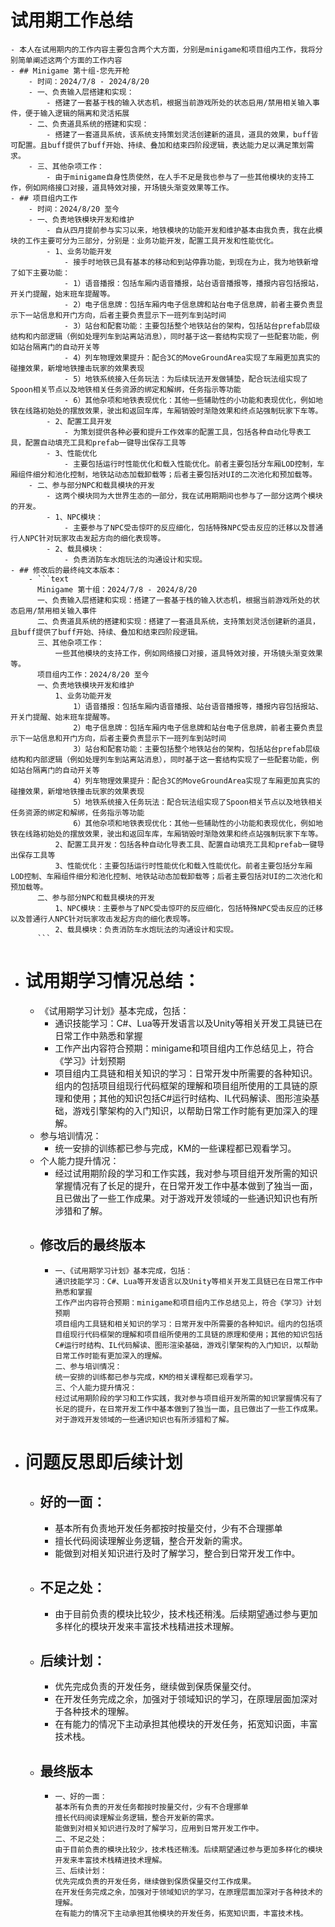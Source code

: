 # 试用期工作总结
	- 本人在试用期内的工作内容主要包含两个大方面，分别是minigame和项目组内工作，我将分别简单阐述这两个方面的工作内容
	- ## Minigame 第十组-您先开枪
		- 时间：2024/7/8 - 2024/8/20
		- 一、负责输入层搭建和实现：
			- 搭建了一套基于栈的输入状态机，根据当前游戏所处的状态启用/禁用相关输入事件，便于输入逻辑的隔离和灵活拓展
		- 二、负责道具系统的搭建和实现：
			- 搭建了一套道具系统，该系统支持策划灵活创建新的道具，道具的效果，buff皆可配置。且buff提供了buff开始、持续、叠加和结束四阶段逻辑，表达能力足以满足策划需求。
		- 三、其他杂项工作：
			- 由于minigame自身性质使然，在人手不足是我也参与了一些其他模块的支持工作，例如网络接口对接，道具特效对接，开场镜头渐变效果等工作。
	- ## 项目组内工作
		- 时间：2024/8/20 至今
		- 一、负责地铁模块开发和维护
			- 自从四月提前参与实习以来，地铁模块的功能开发和维护基本由我负责，我在此模块的工作主要可分为三部分，分别是：业务功能开发，配置工具开发和性能优化。
			- 1、业务功能开发
				- 接手时地铁已具有基本的移动和到站停靠功能，到现在为止，我为地铁新增了如下主要功能：
				- 1）语音播报：包括车厢内语音播报，站台语音播报等，播报内容包括报站，开关门提醒，始末班车提醒等。
				- 2）电子信息牌：包括车厢内电子信息牌和站台电子信息牌，前者主要负责显示下一站信息和开门方向，后者主要负责显示下一班列车到站时间
				- 3）站台和配套功能：主要包括整个地铁站台的架构，包括站台prefab层级结构和内部逻辑（例如处理列车到站离站消息），同时基于这一套结构实现了一些配套功能，例如站台隔离门的自动开关等
				- 4）列车物理效果提升：配合3C的MoveGroundArea实现了车厢更加真实的碰撞效果，新增地铁撞击玩家的效果表现
				- 5）地铁系统接入任务玩法：为后续玩法开发做铺垫，配合玩法组实现了Spoon相关节点以及地铁相关任务资源的绑定和解绑，任务指示等功能
				- 6）其他杂项和地铁表现优化：其他一些辅助性的小功能和表现优化，例如地铁在线路初始处的摆放效果，驶出和返回车库，车厢销毁时渐隐效果和终点站强制玩家下车等。
			- 2、配置工具开发
				- 为策划提供各种必要和提升工作效率的配置工具，包括各种自动化导表工具，配置自动填充工具和prefab一键导出保存工具等
			- 3、性能优化
				- 主要包括运行时性能优化和载入性能优化。前者主要包括分车厢LOD控制，车厢组件细分和池化控制，地铁站动态加载卸载等；后者主要包括对UI的二次池化和预加载等。
		- 二、参与部分NPC和载具模块的开发
			- 这两个模块同为大世界生态的一部分，我在试用期期间也参与了一部分这两个模块的开发。
			- 1、NPC模块：
				- 主要参与了NPC受击惊吓的反应细化，包括特殊NPC受击反应的迁移以及普通行人NPC针对玩家攻击发起方向的细化表现等。
			- 2、载具模块：
				- 负责消防车水炮玩法的沟通设计和实现。
	- ## 修改后的最终纯文本版本：
		- ```text
		  Minigame 第十组：2024/7/8 - 2024/8/20
		  一、负责输入层搭建和实现：搭建了一套基于栈的输入状态机，根据当前游戏所处的状态启用/禁用相关输入事件
		  二、负责道具系统的搭建和实现：搭建了一套道具系统，支持策划灵活创建新的道具，且buff提供了buff开始、持续、叠加和结束四阶段逻辑。
		  三、其他杂项工作：
		      一些其他模块的支持工作，例如网络接口对接，道具特效对接，开场镜头渐变效果等。
		  项目组内工作：2024/8/20 至今
		  一、负责地铁模块开发和维护
		      1、业务功能开发
		          1）语音播报：包括车厢内语音播报、站台语音播报等，播报内容包括报站、开关门提醒、始末班车提醒等。
		          2）电子信息牌：包括车厢内电子信息牌和站台电子信息牌，前者主要负责显示下一站信息和开门方向，后者主要负责显示下一班列车到站时间
		          3）站台和配套功能：主要包括整个地铁站台的架构，包括站台prefab层级结构和内部逻辑（例如处理列车到站离站消息），同时基于这一套结构实现了一些配套功能，例如站台隔离门的自动开关等
		          4）列车物理效果提升：配合3C的MoveGroundArea实现了车厢更加真实的碰撞效果，新增地铁撞击玩家的效果表现
		          5）地铁系统接入任务玩法：配合玩法组实现了Spoon相关节点以及地铁相关任务资源的绑定和解绑，任务指示等功能
		          6）其他杂项和地铁表现优化：其他一些辅助性的小功能和表现优化，例如地铁在线路初始处的摆放效果，驶出和返回车库，车厢销毁时渐隐效果和终点站强制玩家下车等。
		      2、配置工具开发：包括各种自动化导表工具、配置自动填充工具和prefab一键导出保存工具等
		      3、性能优化：主要包括运行时性能优化和载入性能优化。前者主要包括分车厢LOD控制、车厢组件细分和池化控制、地铁站动态加载卸载等；后者主要包括对UI的二次池化和预加载等。
		  二、参与部分NPC和载具模块的开发
		      1、NPC模块：主要参与了NPC受击惊吓的反应细化，包括特殊NPC受击反应的迁移以及普通行人NPC针对玩家攻击发起方向的细化表现等。
		      2、载具模块：负责消防车水炮玩法的沟通设计和实现。
		  ```
- # 试用期学习情况总结：
	- 《试用期学习计划》基本完成，包括：
		- 通识技能学习：C\#、Lua等开发语言以及Unity等相关开发工具链已在日常工作中熟悉和掌握
		- 工作产出内容符合预期：minigame和项目组内工作总结见上，符合《学习》计划预期
		- 项目组内工具链和相关知识的学习：日常开发中所需要的各种知识。组内的包括项目组现行代码框架的理解和项目组所使用的工具链的原理和使用；其他的知识包括C\#运行时结构、IL代码解读、图形渲染基础，游戏引擎架构的入门知识，以帮助日常工作时能有更加深入的理解。
	- 参与培训情况：
		- 统一安排的训练都已参与完成，KM的一些课程都已观看学习。
	- 个人能力提升情况：
		- 经过试用期阶段的学习和工作实践，我对参与项目组开发所需的知识掌握情况有了长足的提升，在日常开发工作中基本做到了独当一面，且已做出了一些工作成果。对于游戏开发领域的一些通识知识也有所涉猎和了解。
	- ## 修改后的最终版本
		- ```text
		  一、《试用期学习计划》基本完成，包括：
		  通识技能学习：C#、Lua等开发语言以及Unity等相关开发工具链已在日常工作中熟悉和掌握
		  工作产出内容符合预期：minigame和项目组内工作总结见上，符合《学习》计划预期
		  项目组内工具链和相关知识的学习：日常开发中所需要的各种知识。组内的包括项目组现行代码框架的理解和项目组所使用的工具链的原理和使用；其他的知识包括C#运行时结构、IL代码解读、图形渲染基础，游戏引擎架构的入门知识，以帮助日常工作时能有更加深入的理解。
		  二、参与培训情况：
		  统一安排的训练都已参与完成，KM的相关课程都已观看学习。
		  三、个人能力提升情况：
		  经过试用期阶段的学习和工作实践，我对参与项目组开发所需的知识掌握情况有了长足的提升，在日常开发工作中基本做到了独当一面，且已做出了一些工作成果。对于游戏开发领域的一些通识知识也有所涉猎和了解。
		  ```
- # 问题反思即后续计划
	- ## 好的一面：
		- 基本所有负责地开发任务都按时按量交付，少有不合理挪单
		- 擅长代码阅读理解业务逻辑，整合开发新的需求。
		- 能做到对相关知识进行及时了解学习，整合到日常开发工作中。
	- ## 不足之处：
		- 由于目前负责的模块比较少，技术栈还稍浅。后续期望通过参与更加多样化的模块开发来丰富技术栈精进技术理解。
	- ## 后续计划：
		- 优先完成负责的开发任务，继续做到保质保量交付。
		- 在开发任务完成之余，加强对于领域知识的学习，在原理层面加深对于各种技术的理解。
		- 在有能力的情况下主动承担其他模块的开发任务，拓宽知识面，丰富技术栈。
	- ## 最终版本
		- ```text
		  一、好的一面：
		  基本所有负责的开发任务都按时按量交付，少有不合理挪单
		  擅长代码阅读理解业务逻辑，整合开发新的需求。
		  能做到对相关知识进行及时了解学习，应用到日常开发工作中。
		  二、不足之处：
		  由于目前负责的模块比较少，技术栈还稍浅。后续期望通过参与更加多样化的模块开发来丰富技术栈精进技术理解。
		  三、后续计划：
		  优先完成负责的开发任务，继续做到保质保量交付工作成果。
		  在开发任务完成之余，加强对于领域知识的学习，在原理层面加深对于各种技术的理解。
		  在有能力的情况下主动承担其他模块的开发任务，拓宽知识面，丰富技术栈。
		  ```